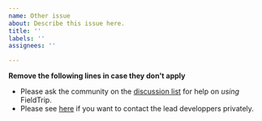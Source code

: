 ```yaml
---
name: Other issue
about: Describe this issue here.
title: ''
labels: ''
assignees: ''

---
```


**Remove the following lines in case they don't apply**

- Please ask the community on the [discussion list](http://www.fieldtriptoolbox.org/discussion_list/) for help on _using_ FieldTrip.
- Please see [here](http://www.fieldtriptoolbox.org/about/) if you want to contact the lead developpers privately. 
